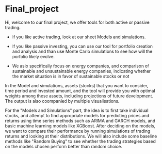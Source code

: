 # Final_project
Hi, welcome to our final project,
we offer tools for both active or passive trading.

- If you like active trading, look at our sheet Models and simulations.

- If you like passive investing, you can use our tool for portfolio creation and analysis and than use Monte Carlo simulations to see how will the porfolio likely evolve.

- We aslo specifically focus on energy companies, and comparison of sustainable and unsustainable energy companies, indicating whether the market situation is in favor of sustainable stocks or not

In the Model and simulations, assets (stocks) that you want to consider, time period and invested amount, and the tool will provide you with optimal weights among these assets, including projections of future development. The output is also coompanied by multiple visualisations.

For the "Models and Simulations" part, the idea is to first take individual stocks, and attempt to find appropriate models for predicting prices and returns using time series methods such as ARIMA and GARCH models, and basic machine learning models like XGBoost. After deciding on the models, we want to compare their performance by running simulations of trading returns and looking at their distributions. We will also include some baseline methods like "Random Buying" to see whether the trading strategies based on the models chosen perform better than random choice.


